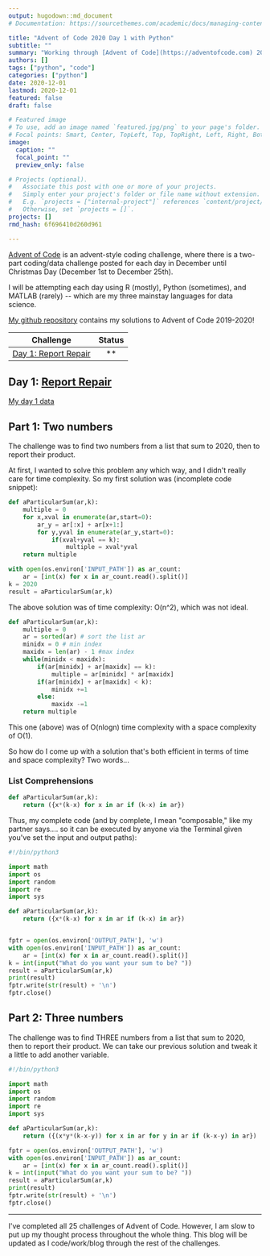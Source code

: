 ```yaml
---
output: hugodown::md_document
# Documentation: https://sourcethemes.com/academic/docs/managing-content/

title: "Advent of Code 2020 Day 1 with Python"
subtitle: ""
summary: "Working through [Advent of Code](https://adventofcode.com) 2020!"
authors: []
tags: ["python", "code"]
categories: ["python"]
date: 2020-12-01
lastmod: 2020-12-01
featured: false
draft: false

# Featured image
# To use, add an image named `featured.jpg/png` to your page's folder.
# Focal points: Smart, Center, TopLeft, Top, TopRight, Left, Right, BottomLeft, Bottom, BottomRight.
image:
  caption: ""
  focal_point: ""
  preview_only: false

# Projects (optional).
#   Associate this post with one or more of your projects.
#   Simply enter your project's folder or file name without extension.
#   E.g. `projects = ["internal-project"]` references `content/project/deep-learning/index.md`.
#   Otherwise, set `projects = []`.
projects: []
rmd_hash: 6f696410d260d961

---
```


[Advent of Code](https://adventofcode.com) is an advent-style coding challenge, where there is a two-part coding/data challenge posted for each day in December until Christmas Day (December 1st to December 25th).

I will be attempting each day using R (mostly), Python (sometimes), and MATLAB (rarely) -- which are my three mainstay languages for data science.

[My github repository](https://github.com/pritikadasgupta/adventofcode) contains my solutions to Advent of Code 2019-2020!


| Challenge                                                                        | Status |
| -------------------------------------------------------------------------------- | :----: |
| <a href="#day1">Day 1: Report Repair             |  \*\*  |


<p>
<a id='day1'></a>
</p>

Day 1: [Report Repair](https://adventofcode.com/2020/day/1)
-----------------------------------------------------------

[My day 1 data](https://pritikadasgupta.github.io/post/advent-of-code-2020-day1-python/data/Day1/exercise1.input.txt)

## Part 1: Two numbers

The challenge was to find two numbers from a list that sum to 2020, then to report their product.

At first, I wanted to solve this problem any which way, and I didn't really care for time complexity. So my first solution was (incomplete code snippet):

```python
def aParticularSum(ar,k):
	multiple = 0
	for x,xval in enumerate(ar,start=0):
		ar_y = ar[:x] + ar[x+1:]
		for y,yval in enumerate(ar_y,start=0):
			if(xval+yval == k):
				multiple = xval*yval
	return multiple

with open(os.environ['INPUT_PATH']) as ar_count: 
	ar = [int(x) for x in ar_count.read().split()]
k = 2020
result = aParticularSum(ar,k)
```
The above solution was of time complexity: O(n^2), which was not ideal.

```python
def aParticularSum(ar,k):
    multiple = 0
    ar = sorted(ar) # sort the list ar
    minidx = 0 # min index
    maxidx = len(ar) - 1 #max index
    while(minidx < maxidx):
        if(ar[minidx] + ar[maxidx] == k):
            multiple = ar[minidx] * ar[maxidx]
        if(ar[minidx] + ar[maxidx] < k):
            minidx +=1
        else:
            maxidx -=1
    return multiple
```
This one (above) was of O(nlogn) time complexity with a space complexity of O(1).

So how do I come up with a solution that's both efficient in terms of time and space complexity? Two words...

### List Comprehensions

```python
def aParticularSum(ar,k):
    return ({x*(k-x) for x in ar if (k-x) in ar})
```


Thus, my complete code (and by complete, I mean "composable," like my partner says.... so it can be executed by anyone via the Terminal given you've set the input and output paths):

```python
#!/bin/python3

import math
import os
import random
import re
import sys

def aParticularSum(ar,k):
    return ({x*(k-x) for x in ar if (k-x) in ar})


fptr = open(os.environ['OUTPUT_PATH'], 'w')
with open(os.environ['INPUT_PATH']) as ar_count:
    ar = [int(x) for x in ar_count.read().split()]
k = int(input("What do you want your sum to be? ")) 
result = aParticularSum(ar,k)
print(result)
fptr.write(str(result) + '\n')
fptr.close()
```
## Part 2: Three numbers
The challenge was to find THREE numbers from a list that sum to 2020, then to report their product. We can take our previous solution and tweak it a little to add another variable.

```python
#!/bin/python3

import math
import os
import random
import re
import sys

def aParticularSum(ar,k):
    return ({(x*y*(k-x-y)) for x in ar for y in ar if (k-x-y) in ar})

fptr = open(os.environ['OUTPUT_PATH'], 'w')
with open(os.environ['INPUT_PATH']) as ar_count:
    ar = [int(x) for x in ar_count.read().split()]
k = int(input("What do you want your sum to be? ")) 
result = aParticularSum(ar,k)
print(result)
fptr.write(str(result) + '\n')
fptr.close()
```

----

I've completed all 25 challenges of Advent of Code. However, I am slow to put up my thought process throughout the whole thing. This blog will be updated as I code/work/blog through the rest of the challenges.

